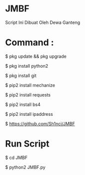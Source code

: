 # JMBF
Script Ini Dibuat Oleh Dewa Ganteng


# Command :
$ pkg update && pkg upgrade

$ pkg install python2

$ pkg install git

$ pip2 install mechanize

$ pip2 install requests

$ pip2 install bs4

$ pip2 install ipaddress

$ https://github.com/Sh1nci/JMBF


# Run Script
$ cd JMBF

$ python2 JMBF.py
